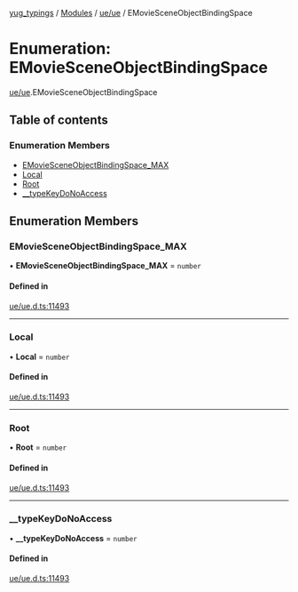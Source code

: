 [yug_typings](../README.md) / [Modules](../modules.md) / [ue/ue](../modules/ue_ue.md) / EMovieSceneObjectBindingSpace

# Enumeration: EMovieSceneObjectBindingSpace

[ue/ue](../modules/ue_ue.md).EMovieSceneObjectBindingSpace

## Table of contents

### Enumeration Members

- [EMovieSceneObjectBindingSpace\_MAX](ue_ue.EMovieSceneObjectBindingSpace.md#emoviesceneobjectbindingspace_max)
- [Local](ue_ue.EMovieSceneObjectBindingSpace.md#local)
- [Root](ue_ue.EMovieSceneObjectBindingSpace.md#root)
- [\_\_typeKeyDoNoAccess](ue_ue.EMovieSceneObjectBindingSpace.md#__typekeydonoaccess)

## Enumeration Members

### EMovieSceneObjectBindingSpace\_MAX

• **EMovieSceneObjectBindingSpace\_MAX** = `number`

#### Defined in

[ue/ue.d.ts:11493](https://github.com/YugMetaverse/yug_typings/blob/25cad34/ue/ue.d.ts#L11493)

___

### Local

• **Local** = `number`

#### Defined in

[ue/ue.d.ts:11493](https://github.com/YugMetaverse/yug_typings/blob/25cad34/ue/ue.d.ts#L11493)

___

### Root

• **Root** = `number`

#### Defined in

[ue/ue.d.ts:11493](https://github.com/YugMetaverse/yug_typings/blob/25cad34/ue/ue.d.ts#L11493)

___

### \_\_typeKeyDoNoAccess

• **\_\_typeKeyDoNoAccess** = `number`

#### Defined in

[ue/ue.d.ts:11493](https://github.com/YugMetaverse/yug_typings/blob/25cad34/ue/ue.d.ts#L11493)
